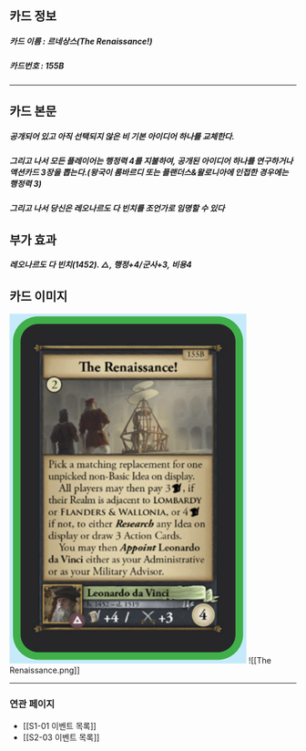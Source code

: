 ## 카드 정보
##### 카드 이름 : 르네상스(The Renaissance!)
##### 카드번호 : 155B
---
## 카드 본문
##### 공개되어 있고 아직 선택되지 않은 비 기본 아이디어 하나를 교체한다.

##### 그리고 나서 모든 플레이어는 행정력 4를 지불하여, 공개된 아이디어 하나를 연구하거나 액션카드 3장을 뽑는다.(왕국이 롬바르디 또는 플랜더스&왈로니아에 인접한 경우에는 행정력 3)

##### 그리고 나서 당신은 레오나르도 다 빈치를 조언가로 임명할 수 있다

## 부가 효과
##### 레오나르도 다 빈치(1452). △, 행정+4/군사+3, 비용4

## 카드 이미지
<img src="\Assets\The Renaissance.png"/>
![[The Renaissance.png]]

--- 

### 연관 페이지
- [[S1-01 이벤트 목록]]
- [[S2-03 이벤트 목록]]
